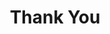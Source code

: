 ---
title: Thank You
description: >-
    You will receive periodic emails on the status of your order.
sitemap:
  priority: 0
id: thank-you
---